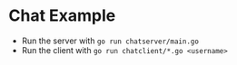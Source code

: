 # Chat Example

- Run the server with `go run chatserver/main.go`
- Run the client with `go run chatclient/*.go <username>`
